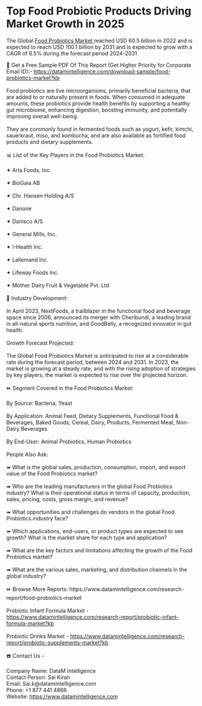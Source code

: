 <h1>Top Food Probiotic Products Driving Market Growth in 2025</h1>
<p>The Global <a title="Food Probiotics Market " href="https://www.datamintelligence.com/research-report/food-probiotics-market" target="_blank">Food Probiotics Market </a>reached USD 60.5 billion in 2022 and is expected to reach USD 100.1 billion by 2031 and is expected to grow with a CAGR of 6.5% during the forecast period 2024-2031</p>
<p>📌 Get a Free Sample PDF Of This Report (Get Higher Priority for Corporate Email ID):- <a href="https://datamintelligence.com/download-sample/food-probiotics-market?kb" target="_blank">https://datamintelligence.com/download-sample/food-probiotics-market?kb</a><br /><br />Food probiotics are live microorganisms, primarily beneficial bacteria, that are added to or naturally present in foods. When consumed in adequate amounts, these probiotics provide health benefits by supporting a healthy gut microbiome, enhancing digestion, boosting immunity, and potentially improving overall well-being.<br /><br />They are commonly found in fermented foods such as yogurt, kefir, kimchi, sauerkraut, miso, and kombucha, and are also available as fortified food products and dietary supplements.<br /><br />📊 List of the Key Players in the Food Probiotics Market:<br /><br />✦ Arla Foods, Inc.<br /><br />✦ BioGaia AB<br /><br />✦ Chr. Hansen Holding A/S<br /><br />✦ Danone<br /><br />✦ Danisco A/S<br /><br />✦ General Mills, Inc.<br /><br />✦ I-Health Inc.<br /><br />✦ Lallemand Inc.<br /><br />✦ Lifeway Foods Inc.<br /><br />✦ Mother Dairy Fruit &amp; Vegetable Pvt. Ltd<br /><br />📍 Industry Development:<br /><br />In April 2023, NextFoods, a trailblazer in the functional food and beverage space since 2006, announced its merger with Cheribundi, a leading brand in all-natural sports nutrition, and GoodBelly, a recognized innovator in gut health.<br /><br />Growth Forecast Projected:<br /><br />The Global Food Probiotics Market is anticipated to rise at a considerable rate during the forecast period, between 2024 and 2031. In 2023, the market is growing at a steady rate, and with the rising adoption of strategies by key players, the market is expected to rise over the projected horizon.<br /><br />⏩ Segment Covered in the Food Probiotics Market:<br /><br />By Source: Bacteria, Yeast<br /><br />By Application: Animal Feed, Dietary Supplements, Functional Food &amp; Beverages, Baked Goods, Cereal, Dairy, Products, Fermented Meat, Non-Dairy Beverages<br /><br />By End-User: Animal Probiotics, Human Probiotics<br /><br />People Also Ask:<br /><br />➠ What is the global sales, production, consumption, import, and export value of the Food Probiotics market?<br /><br />➠ Who are the leading manufacturers in the global Food Probiotics industry? What is their operational status in terms of capacity, production, sales, pricing, costs, gross margin, and revenue?<br /><br />➠ What opportunities and challenges do vendors in the global Food Probiotics industry face?<br /><br />➠ Which applications, end-users, or product types are expected to see growth? What is the market share for each type and application?<br /><br />➠ What are the key factors and limitations affecting the growth of the Food Probiotics market?<br /><br />➠ What are the various sales, marketing, and distribution channels in the global industry?<br /><br />⏩ Browse More Reports:&nbsp;<span class="intext-a opr-li click-to-go-x" data-url="https://opr.li/com/c6e1e0d1d31d2d619bc501f455717dbc/">https://www.datamintelligence.com/research-report/food-probiotics-market</span><br /><br />Probiotic Infant Formula Market - <a href="https://www.datamintelligence.com/research-report/probiotic-infant-formula-market?kb" target="_blank">https://www.datamintelligence.com/research-report/probiotic-infant-formula-market?kb</a><br /><br />Probiotic Drinks Market - <a href="https://www.datamintelligence.com/research-report/probiotic-supplements-market?kb" target="_blank">https://www.datamintelligence.com/research-report/probiotic-supplements-market?kb</a><br /><br />☎️ Contact Us -<br /><br />Company Name: DataM Intelligence<br />Contact Person: Sai Kiran<br />Email: Sai.k@datamintelligence.com<br />Phone: +1 877 441 4866<br />Website: <a href="https://www.datamintelligence.com" target="_blank">https://www.datamintelligence.com</a></p>
